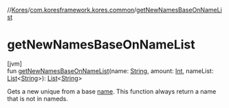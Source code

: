 //[Kores](../../index.md)/[com.koresframework.kores.common](index.md)/[getNewNamesBaseOnNameList](get-new-names-base-on-name-list.md)

# getNewNamesBaseOnNameList

[jvm]\
fun [getNewNamesBaseOnNameList](get-new-names-base-on-name-list.md)(name: [String](https://kotlinlang.org/api/latest/jvm/stdlib/kotlin/-string/index.html), amount: [Int](https://kotlinlang.org/api/latest/jvm/stdlib/kotlin/-int/index.html), nameList: [List](https://kotlinlang.org/api/latest/jvm/stdlib/kotlin.collections/-list/index.html)<[String](https://kotlinlang.org/api/latest/jvm/stdlib/kotlin/-string/index.html)>): [List](https://kotlinlang.org/api/latest/jvm/stdlib/kotlin.collections/-list/index.html)<[String](https://kotlinlang.org/api/latest/jvm/stdlib/kotlin/-string/index.html)>

Gets a new unique from a base [name](get-new-names-base-on-name-list.md). This function always return a name that is not in nameds.
